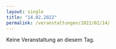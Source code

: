 ```yaml
---
layout: single
title: "14.02.2022"
permalink: /veranstaltungen/2022/02/14/
---
```


Keine Veranstaltung an diesem Tag.
